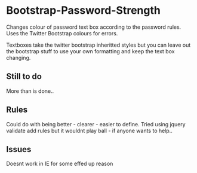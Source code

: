 Bootstrap-Password-Strength
===========================

Changes colour of password text box according to the password rules.  Uses the Twitter Bootstrap colours for errors.

Textboxes take the twitter bootstrap inheritted styles but you can leave out the bootstrap stuff to use your own formatting and keep the text box changing.

Still to do
-----------
More than is done..

Rules
-----
Could do with being better - clearer - easier to define.
Tried using jquery validate add rules but it wouldnt play ball - if anyone wants to help..

Issues
------
Doesnt work in IE for some effed up reason


